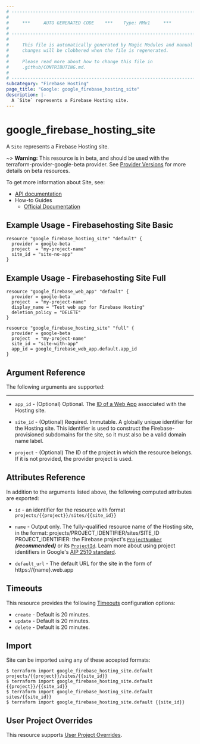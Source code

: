 ```yaml
---
# ----------------------------------------------------------------------------
#
#     ***     AUTO GENERATED CODE    ***    Type: MMv1     ***
#
# ----------------------------------------------------------------------------
#
#     This file is automatically generated by Magic Modules and manual
#     changes will be clobbered when the file is regenerated.
#
#     Please read more about how to change this file in
#     .github/CONTRIBUTING.md.
#
# ----------------------------------------------------------------------------
subcategory: "Firebase Hosting"
page_title: "Google: google_firebase_hosting_site"
description: |-
  A `Site` represents a Firebase Hosting site.
---
```


# google\_firebase\_hosting\_site

A `Site` represents a Firebase Hosting site.

~> **Warning:** This resource is in beta, and should be used with the terraform-provider-google-beta provider.
See [Provider Versions](https://terraform.io/docs/providers/google/guides/provider_versions.html) for more details on beta resources.

To get more information about Site, see:

* [API documentation](https://firebase.google.com/docs/reference/hosting/rest/v1beta1/projects.sites)
* How-to Guides
    * [Official Documentation](https://firebase.google.com/docs/hosting)

## Example Usage - Firebasehosting Site Basic


```hcl
resource "google_firebase_hosting_site" "default" {
  provider = google-beta
  project  = "my-project-name"
  site_id = "site-no-app"
}
```
## Example Usage - Firebasehosting Site Full


```hcl
resource "google_firebase_web_app" "default" {
  provider = google-beta
  project  = "my-project-name"
  display_name = "Test web app for Firebase Hosting"
  deletion_policy = "DELETE"
}

resource "google_firebase_hosting_site" "full" {
  provider = google-beta
  project  = "my-project-name"
  site_id = "site-with-app"
  app_id = google_firebase_web_app.default.app_id
}
```

## Argument Reference

The following arguments are supported:



- - -


* `app_id` -
  (Optional)
  Optional. The [ID of a Web App](https://firebase.google.com/docs/projects/api/reference/rest/v1beta1/projects.webApps#WebApp.FIELDS.app_id)
  associated with the Hosting site.

* `site_id` -
  (Optional)
  Required. Immutable. A globally unique identifier for the Hosting site. This identifier is
  used to construct the Firebase-provisioned subdomains for the site, so it must also be a valid
  domain name label.

* `project` - (Optional) The ID of the project in which the resource belongs.
    If it is not provided, the provider project is used.


## Attributes Reference

In addition to the arguments listed above, the following computed attributes are exported:

* `id` - an identifier for the resource with format `projects/{{project}}/sites/{{site_id}}`

* `name` -
  Output only. The fully-qualified resource name of the Hosting site, in the
  format: projects/PROJECT_IDENTIFIER/sites/SITE_ID PROJECT_IDENTIFIER: the
  Firebase project's
  [`ProjectNumber`](https://firebase.google.com/docs/projects/api/reference/rest/v1beta1/projects#FirebaseProject.FIELDS.project_number) ***(recommended)*** or its
  [`ProjectId`](https://firebase.google.com/docs/projects/api/reference/rest/v1beta1/projects#FirebaseProject.FIELDS.project_id).
  Learn more about using project identifiers in Google's
  [AIP 2510 standard](https://google.aip.dev/cloud/2510).

* `default_url` -
  The default URL for the site in the form of https://{name}.web.app


## Timeouts

This resource provides the following
[Timeouts](/docs/configuration/resources.html#timeouts) configuration options:

- `create` - Default is 20 minutes.
- `update` - Default is 20 minutes.
- `delete` - Default is 20 minutes.

## Import


Site can be imported using any of these accepted formats:

```
$ terraform import google_firebase_hosting_site.default projects/{{project}}/sites/{{site_id}}
$ terraform import google_firebase_hosting_site.default {{project}}/{{site_id}}
$ terraform import google_firebase_hosting_site.default sites/{{site_id}}
$ terraform import google_firebase_hosting_site.default {{site_id}}
```

## User Project Overrides

This resource supports [User Project Overrides](https://registry.terraform.io/providers/hashicorp/google/latest/docs/guides/provider_reference#user_project_override).

